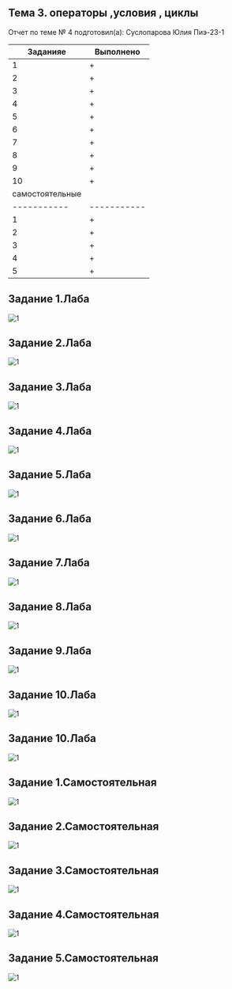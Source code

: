 ## Тема 3. операторы ,условия , циклы
Отчет по теме № 4 подготовил(а):
Суслопарова Юлия
Пиэ-23-1

| Заданияе | Выполнено |
|-----------|-----------|
| 1         | +         |
| 2         | +         |
| 3         | +         |
| 4         | +         |
| 5         | +         |
| 6         | +         |
| 7         | +         |
| 8         | +         |
| 9         | +         |
| 10         | +         |
|самостоятельные
|-----------|-----------|
| 1         | +         |
| 2         | +         |
| 3         | +         |
| 4         | +         |
| 5         | +         |


## Задание 1.Лаба 
![1](imlaba1.png)

## Задание 2.Лаба 
![1](imlaba2.png)

## Задание 3.Лаба 
![1](imlaba3.png)

## Задание 4.Лаба 
![1](imlaba4.png)

## Задание 5.Лаба 
![1](imlaba5.png)

## Задание 6.Лаба 
![1](imlaba6.png)

## Задание 7.Лаба 
![1](imlaba7.png)

## Задание 8.Лаба 
![1](imlaba8.png)

## Задание 9.Лаба 
![1](imlaba9.png)

## Задание 10.Лаба 
![1](imlaba1.png)

## Задание 10.Лаба 
![1](imlaba1.png)

## Задание 1.Самостоятельная
![1](im1.png)

## Задание 2.Самостоятельная 
![1](im2.png)

## Задание 3.Самостоятельная 
![1](iim3.png)

## Задание 4.Самостоятельная
![1](im4.png)

## Задание 5.Самостоятельная
![1](im5.png)


